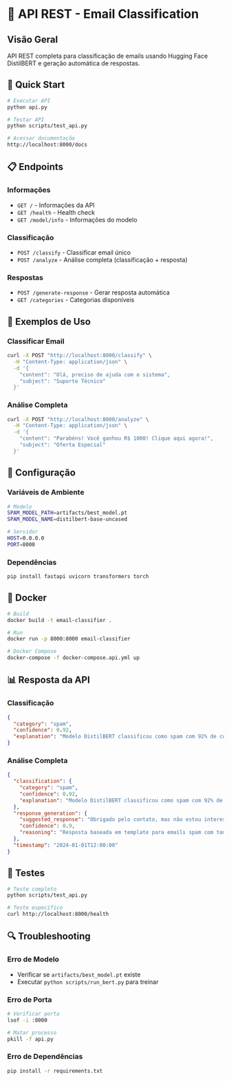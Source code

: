 # 🔗 API REST - Email Classification

## Visão Geral

API REST completa para classificação de emails usando Hugging Face DistilBERT e geração automática de respostas.

## 🚀 Quick Start

```bash
# Executar API
python api.py

# Testar API
python scripts/test_api.py

# Acessar documentação
http://localhost:8000/docs
```

## 📋 Endpoints

### **Informações**

- `GET /` - Informações da API
- `GET /health` - Health check
- `GET /model/info` - Informações do modelo

### **Classificação**

- `POST /classify` - Classificar email único
- `POST /analyze` - Análise completa (classificação + resposta)

### **Respostas**

- `POST /generate-response` - Gerar resposta automática
- `GET /categories` - Categorias disponíveis

## 📝 Exemplos de Uso

### Classificar Email

```bash
curl -X POST "http://localhost:8000/classify" \
  -H "Content-Type: application/json" \
  -d '{
    "content": "Olá, preciso de ajuda com o sistema",
    "subject": "Suporte Técnico"
  }'
```

### Análise Completa

```bash
curl -X POST "http://localhost:8000/analyze" \
  -H "Content-Type: application/json" \
  -d '{
    "content": "Parabéns! Você ganhou R$ 1000! Clique aqui agora!",
    "subject": "Oferta Especial"
  }'
```

## 🔧 Configuração

### Variáveis de Ambiente

```bash
# Modelo
SPAM_MODEL_PATH=artifacts/best_model.pt
SPAM_MODEL_NAME=distilbert-base-uncased

# Servidor
HOST=0.0.0.0
PORT=8000
```

### Dependências

```bash
pip install fastapi uvicorn transformers torch
```

## 🐳 Docker

```bash
# Build
docker build -t email-classifier .

# Run
docker run -p 8000:8000 email-classifier

# Docker Compose
docker-compose -f docker-compose.api.yml up
```

## 📊 Resposta da API

### Classificação

```json
{
  "category": "spam",
  "confidence": 0.92,
  "explanation": "Modelo DistilBERT classificou como spam com 92% de confiança"
}
```

### Análise Completa

```json
{
  "classification": {
    "category": "spam",
    "confidence": 0.92,
    "explanation": "Modelo DistilBERT classificou como spam com 92% de confiança"
  },
  "response_generation": {
    "suggested_response": "Obrigado pelo contato, mas não estou interessado neste tipo de comunicação.",
    "confidence": 0.9,
    "reasoning": "Resposta baseada em template para emails spam com tom professional"
  },
  "timestamp": "2024-01-01T12:00:00"
}
```

## 🧪 Testes

```bash
# Teste completo
python scripts/test_api.py

# Teste específico
curl http://localhost:8000/health
```

## 🔍 Troubleshooting

### Erro de Modelo

- Verificar se `artifacts/best_model.pt` existe
- Executar `python scripts/run_bert.py` para treinar

### Erro de Porta

```bash
# Verificar porta
lsof -i :8000

# Matar processo
pkill -f api.py
```

### Erro de Dependências

```bash
pip install -r requirements.txt
```
